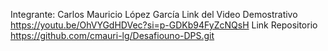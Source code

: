 Integrante:
Carlos Mauricio López García 
Link del Video Demostrativo 
https://youtu.be/OhVYGdHDVec?si=p-GDKb94FyZcNQsH
Link Repositorio
https://github.com/cmauri-lg/Desafiouno-DPS.git
